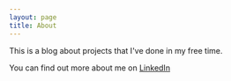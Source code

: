 ```yaml
---
layout: page
title: About
---
```


This is a blog about projects that I've done in my free time. 

You can find out more about me on [LinkedIn](https://www.linkedin.com/in/schmittj)